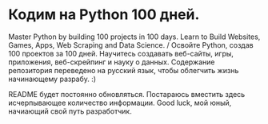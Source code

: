 # Кодим на Python 100 дней.
Master Python by building 100 projects in 100 days. Learn to Build Websites, Games, Apps, Web Scraping and Data Science. / Освойте Python, создав 100 проектов за 100 дней. Научитесь создавать веб-сайты, игры, приложения, веб-скрейпинг и науку о данных. Содержание репозитория переведено на русский язык, чтобы облегчить жизнь начинающему разрабу. :)

README будет постоянно обновляться. Постараюсь вместить здесь исчерпывающее количество информации. Good luck, мой юный, начиающий свой путь разработчик.
